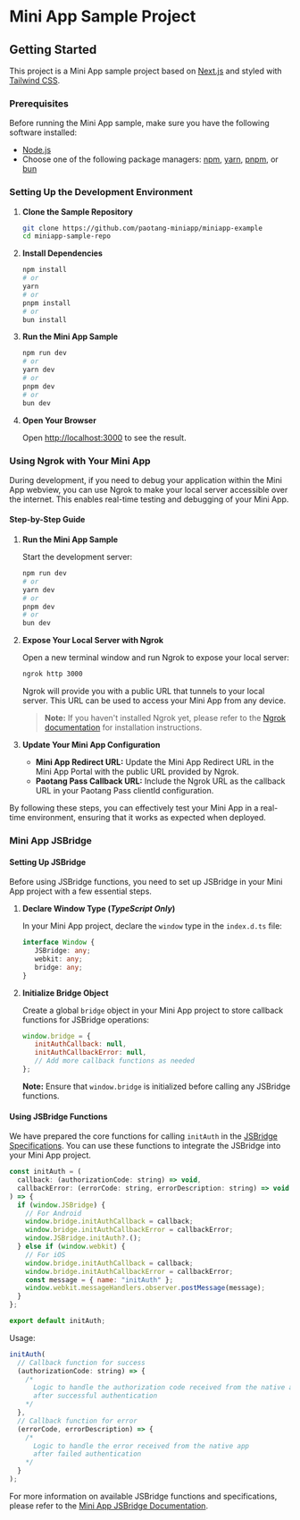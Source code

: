 # Mini App Sample Project

## Getting Started

This project is a Mini App sample project based on [Next.js](https://nextjs.org/) and styled with [Tailwind CSS](https://tailwindcss.com/).

### Prerequisites

Before running the Mini App sample, make sure you have the following software installed:

- [Node.js](https://nodejs.org/)
- Choose one of the following package managers: [npm](https://www.npmjs.com/), [yarn](https://yarnpkg.com/), [pnpm](https://pnpm.io/), or [bun](https://bun.sh/)

### Setting Up the Development Environment

1. **Clone the Sample Repository**

   ```bash
   git clone https://github.com/paotang-miniapp/miniapp-example
   cd miniapp-sample-repo
   ```

2. **Install Dependencies**

   ```bash
   npm install
   # or
   yarn
   # or
   pnpm install
   # or
   bun install
   ```

3. **Run the Mini App Sample**

   ```bash
   npm run dev
   # or
   yarn dev
   # or
   pnpm dev
   # or
   bun dev
   ```

4. **Open Your Browser**

   Open [http://localhost:3000](http://localhost:3000) to see the result.

### Using Ngrok with Your Mini App

During development, if you need to debug your application within the Mini App webview, you can use Ngrok to make your local server accessible over the internet. This enables real-time testing and debugging of your Mini App.

#### Step-by-Step Guide

1. **Run the Mini App Sample**

   Start the development server:

   ```bash
   npm run dev
   # or
   yarn dev
   # or
   pnpm dev
   # or
   bun dev
   ```

2. **Expose Your Local Server with Ngrok**

   Open a new terminal window and run Ngrok to expose your local server:

   ```bash
   ngrok http 3000
   ```

   Ngrok will provide you with a public URL that tunnels to your local server. This URL can be used to access your Mini App from any device.

   > **Note:** If you haven't installed Ngrok yet, please refer to the [Ngrok documentation](https://ngrok.com/docs) for installation instructions.

3. **Update Your Mini App Configuration**

   - **Mini App Redirect URL:** Update the Mini App Redirect URL in the Mini App Portal with the public URL provided by Ngrok.
   - **Paotang Pass Callback URL:** Include the Ngrok URL as the callback URL in your Paotang Pass clientId configuration.

By following these steps, you can effectively test your Mini App in a real-time environment, ensuring that it works as expected when deployed.

### Mini App JSBridge

#### Setting Up JSBridge

Before using JSBridge functions, you need to set up JSBridge in your Mini App project with a few essential steps.

1. **Declare Window Type (***TypeScript Only***)**

   In your Mini App project, declare the `window` type in the `index.d.ts` file:

   ```typescript
   interface Window {
      JSBridge: any;
      webkit: any;
      bridge: any;
   }
   ```

2. **Initialize Bridge Object**

   Create a global `bridge` object in your Mini App project to store callback functions for JSBridge operations:

   ```javascript
   window.bridge = {
      initAuthCallback: null,
      initAuthCallbackError: null,
      // Add more callback functions as needed
   };
   ```

   **Note:** Ensure that `window.bridge` is initialized before calling any JSBridge functions.

#### Using JSBridge Functions

We have prepared the core functions for calling `initAuth` in the [JSBridge Specifications](https://ktbinnovation.atlassian.net/wiki/spaces/MA/pages/3498704972/JSBridge+Specifications#initAuth). You can use these functions to integrate the JSBridge into your Mini App project.

```javascript
const initAuth = (
  callback: (authorizationCode: string) => void,
  callbackError: (errorCode: string, errorDescription: string) => void
) => {
  if (window.JSBridge) {
    // For Android
    window.bridge.initAuthCallback = callback;
    window.bridge.initAuthCallbackError = callbackError;
    window.JSBridge.initAuth?.();
  } else if (window.webkit) {
    // For iOS
    window.bridge.initAuthCallback = callback;
    window.bridge.initAuthCallbackError = callbackError;
    const message = { name: "initAuth" };
    window.webkit.messageHandlers.observer.postMessage(message);
  }
};

export default initAuth;
```

Usage:

```javascript
initAuth(
  // Callback function for success
  (authorizationCode: string) => {
    /*
      Logic to handle the authorization code received from the native app
      after successful authentication
    */
  },
  // Callback function for error
  (errorCode, errorDescription) => {
    /*
      Logic to handle the error received from the native app 
      after failed authentication
    */
  }
);
```

For more information on available JSBridge functions and specifications, please refer to the [Mini App JSBridge Documentation](https://ktbinnovation.atlassian.net/wiki/spaces/MA/pages/3498704972/JSBridge+Specifications).